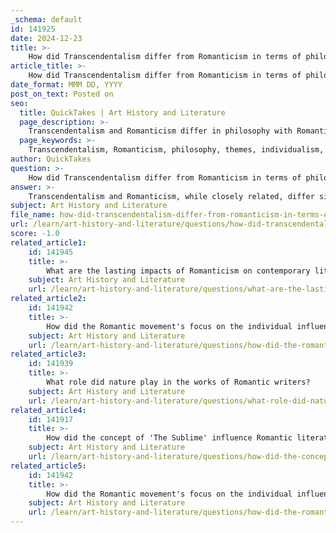 ```yaml
---
_schema: default
id: 141925
date: 2024-12-23
title: >-
    How did Transcendentalism differ from Romanticism in terms of philosophy and themes?
article_title: >-
    How did Transcendentalism differ from Romanticism in terms of philosophy and themes?
date_format: MMM DD, YYYY
post_on_text: Posted on
seo:
  title: QuickTakes | Art History and Literature
  page_description: >-
    Transcendentalism and Romanticism differ in philosophy with Romanticism focusing on emotion and individualism while Transcendentalism emphasizes spiritual growth and the inherent goodness of nature and humans.
  page_keywords: >-
    Transcendentalism, Romanticism, philosophy, themes, individualism, emotion, nature, spiritual growth, self-reliance, human nature, divinity, Ralph Waldo Emerson, Henry David Thoreau, intuition
author: QuickTakes
question: >-
    How did Transcendentalism differ from Romanticism in terms of philosophy and themes?
answer: >-
    Transcendentalism and Romanticism, while closely related, differ significantly in their philosophical underpinnings and thematic focuses.\n\n1. **Philosophical Foundations**:\n   - **Romanticism** originated in Europe in the late 18th century and emphasizes emotion, imagination, and individualism. It arose as a reaction against the rationality of the Industrial Revolution, celebrating strong feelings and the beauty of nature. Romanticism often explores themes of patriotism, loyalty, and the darker aspects of human experience, including anxiety and depression.\n   - **Transcendentalism**, on the other hand, emerged in the early 19th century in America as a subset of Romanticism. It emphasizes the inherent goodness of people and nature, advocating for a spiritual connection that transcends the physical world. Transcendentalists, such as Ralph Waldo Emerson and Henry David Thoreau, focused on self-reliance, intuition, and the belief that individuals can achieve a higher spiritual state through a deep connection with nature.\n\n2. **Themes**:\n   - In **Romanticism**, nature is often portrayed as a source of inspiration and emotional experience, highlighting its beauty and power. The movement values strong emotions and often reflects on the complexities of human feelings.\n   - In contrast, **Transcendentalism** views nature as a pathway to spiritual and personal growth. It emphasizes the idea that nature is a means to connect with the divine and achieve self-discovery. The themes of individualism and self-reliance are central, with a focus on trusting one's inner voice and intuition.\n\n3. **Views on Human Nature and Divinity**:\n   - Romanticism tends to portray human nature as flawed and often explores darker themes, while Transcendentalism holds a more optimistic view, seeing human beings as inherently good and capable of spiritual enlightenment.\n\nIn summary, while both movements share a reverence for nature and individualism, Romanticism is more focused on emotional expression and the complexities of human experience, whereas Transcendentalism emphasizes spiritual growth, self-reliance, and the inherent goodness of both people and nature.
subject: Art History and Literature
file_name: how-did-transcendentalism-differ-from-romanticism-in-terms-of-philosophy-and-themes.md
url: /learn/art-history-and-literature/questions/how-did-transcendentalism-differ-from-romanticism-in-terms-of-philosophy-and-themes
score: -1.0
related_article1:
    id: 141945
    title: >-
        What are the lasting impacts of Romanticism on contemporary literature and culture?
    subject: Art History and Literature
    url: /learn/art-history-and-literature/questions/what-are-the-lasting-impacts-of-romanticism-on-contemporary-literature-and-culture
related_article2:
    id: 141942
    title: >-
        How did the Romantic movement's focus on the individual influence its literary output?
    subject: Art History and Literature
    url: /learn/art-history-and-literature/questions/how-did-the-romantic-movements-focus-on-the-individual-influence-its-literary-output
related_article3:
    id: 141939
    title: >-
        What role did nature play in the works of Romantic writers?
    subject: Art History and Literature
    url: /learn/art-history-and-literature/questions/what-role-did-nature-play-in-the-works-of-romantic-writers
related_article4:
    id: 141917
    title: >-
        How did the concept of 'The Sublime' influence Romantic literature and art?
    subject: Art History and Literature
    url: /learn/art-history-and-literature/questions/how-did-the-concept-of-the-sublime-influence-romantic-literature-and-art
related_article5:
    id: 141942
    title: >-
        How did the Romantic movement's focus on the individual influence its literary output?
    subject: Art History and Literature
    url: /learn/art-history-and-literature/questions/how-did-the-romantic-movements-focus-on-the-individual-influence-its-literary-output
---
```


&nbsp;